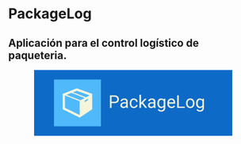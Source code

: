 # PackageLog
## Aplicación para el control logístico de paqueteria.

<p align="center">
  <img src="https://github.com/jb-coder/PackageLog/blob/main/Code/bin/img/logop.png" width="400"/>
</p>
